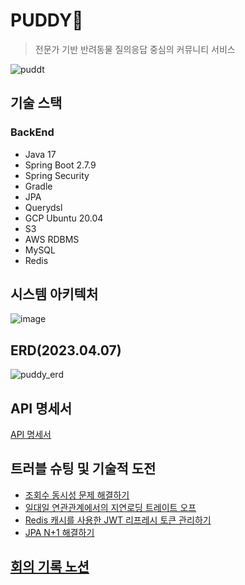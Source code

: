 # PUDDY💙

> 전문가 기반 반려동물 질의응답 중심의 커뮤니티 서비스

![puddt](https://user-images.githubusercontent.com/93868431/230781341-cd83cda9-e3b9-45ce-b86d-60fc3eea08e2.png)

## 기술 스택

### BackEnd

- Java 17
- Spring Boot 2.7.9
- Spring Security
- Gradle
- JPA
- Querydsl
- GCP Ubuntu 20.04
- S3
- AWS RDBMS
- MySQL
- Redis

## 시스템 아키텍처

![image](https://user-images.githubusercontent.com/93868431/230275264-20f15fc0-3b38-47d5-8577-eb8645e37571.png)

## ERD(2023.04.07)

![puddy_erd](https://user-images.githubusercontent.com/93868431/230530670-f29b93c4-53f4-4932-9aee-fe3891a5b55a.png)

## API 명세서

[API 명세서](https://documenter.getpostman.com/view/23164315/2s93RMVFEm#22ba6470-2481-40e0-a70f-dbf2b4361306)

## 트러블 슈팅 및 기술적 도전

- [조회수 동시성 문제 해결하기](https://waveofymymind.tistory.com/108)
- [일대일 연관관계에서의 지연로딩 트레이트 오프](https://waveofymymind.tistory.com/112)
- [Redis 캐시를 사용한 JWT 리프레시 토큰 관리하기](https://waveofymymind.tistory.com/113)
- [JPA N+1 해결하기](https://waveofymymind.tistory.com/114)

## [회의 기록 노션](https://puddy.notion.site/PUDDY-cbab6d6425cd4103b9461eff301ca7e5)

